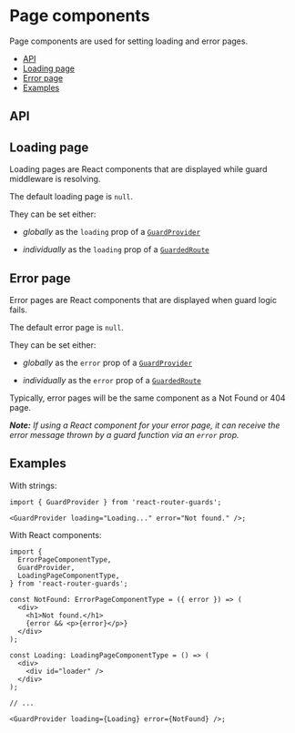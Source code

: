 # Page components

Page components are used for setting loading and error pages.

- [API](#api)
- [Loading page](#loading-page)
- [Error page](#error-page)
- [Examples](#examples)

## API

## Loading page

Loading pages are React components that are displayed while guard middleware is resolving.

The default loading page is `null`.

They can be set either:

- _globally_ as the `loading` prop of a [`GuardProvider`](/docs/guard-provider.md)

- _individually_ as the `loading` prop of a [`GuardedRoute`](/docs/guarded-route.md)

## Error page

Error pages are React components that are displayed when guard logic fails.

The default error page is `null`.

They can be set either:

- _globally_ as the `error` prop of a [`GuardProvider`](/docs/guard-provider.md)

- _individually_ as the `error` prop of a [`GuardedRoute`](/docs/guarded-route.md)

Typically, error pages will be the same component as a Not Found or 404 page.

_**Note:** If using a React component for your error page, it can receive the error message thrown by a guard function via an `error` prop._

## Examples

With strings:

```tsx
import { GuardProvider } from 'react-router-guards';

<GuardProvider loading="Loading..." error="Not found." />;
```

With React components:

```tsx
import {
  ErrorPageComponentType,
  GuardProvider,
  LoadingPageComponentType,
} from 'react-router-guards';

const NotFound: ErrorPageComponentType = ({ error }) => (
  <div>
    <h1>Not found.</h1>
    {error && <p>{error}</p>}
  </div>
);

const Loading: LoadingPageComponentType = () => (
  <div>
    <div id="loader" />
  </div>
);

// ...

<GuardProvider loading={Loading} error={NotFound} />;
```
